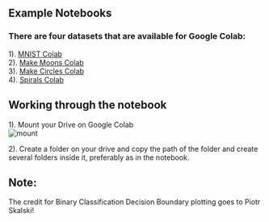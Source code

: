 ## **Example Notebooks**

### There are four datasets that are available for Google Colab:
1). [MNIST Colab](https://colab.research.google.com/drive/1Vz6oa1RzFLaNJJgx7eUYFnPJgPknRO2U?usp=sharing) <br/> 
2). [Make Moons Colab](https://colab.research.google.com/drive/1lETY4PhNjw39G6yNLAROp_KJI4qYeVQM?usp=sharing) <br/>
3). [Make Circles Colab](https://colab.research.google.com/drive/1lLunGdxCgj-2Q2etxbBfTmhUG_e7LYaI?usp=sharing) <br/>
4). [Spirals Colab](https://colab.research.google.com/drive/1na0qAjzshP8J0HbuwdIePQhFZeD3JwEY?usp=sharing) <br/>

## Working through the notebook
1). Mount your Drive on Google Colab <br/>
![mount](neowise/neowise/Visuals/1.png)<br/>

2). Create a folder on your drive and copy the path of the folder and create several folders inside it, preferably as in the notebook. <br/>

## Note:
The credit for Binary Classification Decision Boundary plotting goes to Piotr Skalski!
